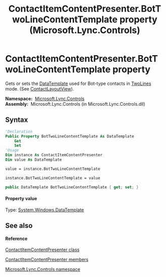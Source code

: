﻿---
title: ContactItemContentPresenter.BotTwoLineContentTemplate property  (Microsoft.Lync.Controls)
TOCTitle: 'BotTwoLineContentTemplate property '
ms:assetid: P:Microsoft.Lync.Controls.ContactItemContentPresenter.BotTwoLineContentTemplate_DI_3_UC_OCS14MrefLyncWPF
ms:mtpsurl: https://msdn.microsoft.com/en-us/library/microsoft.lync.controls.contactitemcontentpresenter.bottwolinecontenttemplate_di_3_uc_ocs14mreflyncwpf(v=office.15)
ms:contentKeyID: 48600510
ms.date: 07/28/2014
mtps_version: v=office.15
f1_keywords:
- Microsoft.Lync.Controls.ContactItemContentPresenter.BotTwoLineContentTemplate
dev_langs:
- CSharp
- JScript
- VB
- other
---

# ContactItemContentPresenter.BotTwoLineContentTemplate property

Gets or sets the [DataTemplate](http://msdn2.microsoft.com/en-us/library/ms589297) used for Bot-type contacts in [TwoLines](contactlayoutoption-enumeration-microsoft-lync-controls_1.md) mode. (See [ContactLayoutView](contactitemcontentpresenter-contactlayoutview-property-microsoft-lync-controls_1.md)).

**Namespace:**  [Microsoft.Lync.Controls](microsoft-lync-controls-namespace_1.md)  
**Assembly:**  Microsoft.Lync.Controls (in Microsoft.Lync.Controls.dll)

## Syntax

``` vb
'Declaration
Public Property BotTwoLineContentTemplate As DataTemplate
    Get
    Set
'Usage
Dim instance As ContactItemContentPresenter
Dim value As DataTemplate

value = instance.BotTwoLineContentTemplate

instance.BotTwoLineContentTemplate = value
```

``` csharp
public DataTemplate BotTwoLineContentTemplate { get; set; }
```

#### Property value

Type: [System.Windows.DataTemplate](http://msdn2.microsoft.com/en-us/library/ms589297)  

## See also

#### Reference

[ContactItemContentPresenter class](contactitemcontentpresenter-class-microsoft-lync-controls_1.md)

[ContactItemContentPresenter members](contactitemcontentpresenter-members-microsoft-lync-controls_1.md)

[Microsoft.Lync.Controls namespace](microsoft-lync-controls-namespace_1.md)


